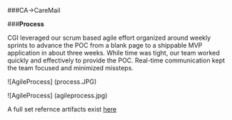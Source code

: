 ###CA->CareMail

###**Process** 

CGI leveraged our scrum based agile effort organized around weekly sprints to advance the POC from a blank page to a shippable MVP application in about three weeks. While time was tight, our team worked quickly and effectively to provide the POC. Real-time communication kept the team focused and minimized missteps. 

![AgileProcess]
(process.JPG)

![AgileProcess]
(agileprocess.jpg)

A full set refernce artifacts exist [here](CACareMailIndex.MD)
